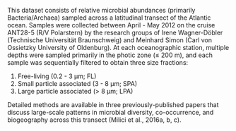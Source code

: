 This dataset consists of relative microbial abundances (primarily Bacteria/Archaea) sampled across a latitudinal transect of the Atlantic ocean. Samples were collected between April - May 2012 on the cruise ANT28-5 (R/V Polarstern) by the research groups of Irene Wagner-Döbler (Technische Universität Braunschweig) and Meinhard Simon (Carl von Ossietzky University of Oldenburg). At each oceanographic station, multiple depths were sampled primarily in the photic zone (≤ 200 m), and each sample was sequentially filtered to obtain three size fractions:

  1. Free-living (0.2 - 3 μm; FL)
  2. Small particle associated (3 - 8 μm; SPA)
  3. Large particle associated (> 8 μm; LPA)

Detailed methods are available in three previously-published papers that discuss large-scale patterns in microbial diversity, co-occurrence, and biogeography across this transect (Milici et al., 2016a, b, c).

